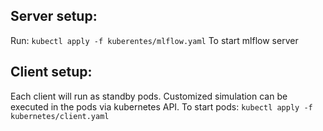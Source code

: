 ## Server setup:

Run:
`kubectl apply -f kuberentes/mlflow.yaml`
To start mlflow server

## Client setup:

Each client will run as standby pods. Customized simulation can be executed in the pods via kubernetes API.
To start pods:
`kubectl apply -f kubernetes/client.yaml`

